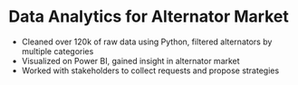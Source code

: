 # Data Analytics for Alternator Market 

- Cleaned over 120k of raw data using Python, filtered alternators by multiple categories
- Visualized on Power BI, gained insight in alternator market
- Worked with stakeholders to collect requests and propose strategies
